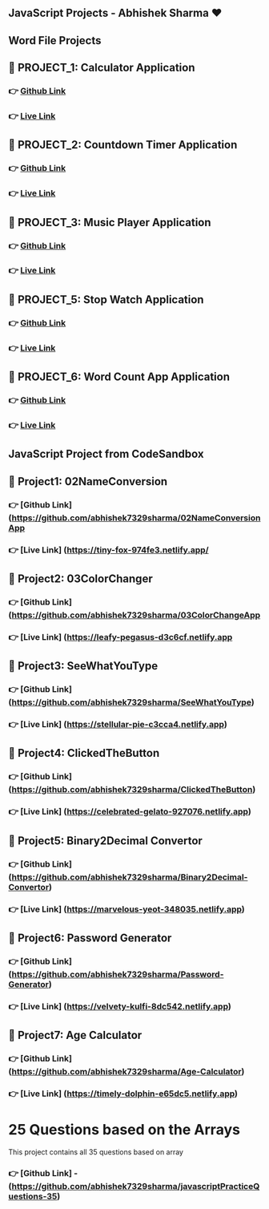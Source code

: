 ## JavaScript Projects - Abhishek Sharma ❤️

## Word File Projects

## 📂 PROJECT_1: Calculator Application

### 👉 [Github Link](https://github.com/abhishek7329sharma/CalculatorApp)

### 👉 [Live Link](https://legendary-squirrel-281159.netlify.app/)


## 📂 PROJECT_2: Countdown Timer Application

### 👉 [Github Link](https://github.com/abhishek7329sharma/New-Year-Countdown-Timer-App)

### 👉 [Live Link](https://stunning-strudel-5534b7.netlify.app/)

## 📂 PROJECT_3: Music Player Application

### 👉 [Github Link](https://github.com/abhishek7329sharma/Music-Player-App)

### 👉 [Live Link](https://spectacular-manatee-18d478.netlify.app/)

## 📂 PROJECT_5: Stop Watch Application

### 👉 [Github Link](https://github.com/abhishek7329sharma/Stopwatch-App)

### 👉 [Live Link](https://stately-brioche-56659d.netlify.app/)

## 📂 PROJECT_6: Word Count App Application

### 👉 [Github Link](https://github.com/abhishek7329sharma/WordCountApp)

### 👉 [Live Link](https://funny-cajeta-a36bf2.netlify.app/)


## JavaScript Project from CodeSandbox

## 📂 Project1: 02NameConversion

### 👉 [Github Link] (https://github.com/abhishek7329sharma/02NameConversionApp 

### 👉 [Live Link] (https://tiny-fox-974fe3.netlify.app/


## 📂 Project2: 03ColorChanger

### 👉 [Github Link] (https://github.com/abhishek7329sharma/03ColorChangeApp

### 👉 [Live Link] (https://leafy-pegasus-d3c6cf.netlify.app

## 📂 Project3: SeeWhatYouType

### 👉 [Github Link] (https://github.com/abhishek7329sharma/SeeWhatYouType)

### 👉 [Live Link] (https://stellular-pie-c3cca4.netlify.app)

## 📂 Project4: ClickedTheButton

### 👉 [Github Link] (https://github.com/abhishek7329sharma/ClickedTheButton)

### 👉 [Live Link] (https://celebrated-gelato-927076.netlify.app)

## 📂 Project5: Binary2Decimal Convertor

### 👉 [Github Link] (https://github.com/abhishek7329sharma/Binary2Decimal-Convertor)

### 👉 [Live Link] (https://marvelous-yeot-348035.netlify.app)

## 📂 Project6: Password Generator

### 👉 [Github Link] (https://github.com/abhishek7329sharma/Password-Generator)

### 👉 [Live Link] (https://velvety-kulfi-8dc542.netlify.app)

## 📂 Project7: Age Calculator

### 👉 [Github Link] (https://github.com/abhishek7329sharma/Age-Calculator)

### 👉 [Live Link] (https://timely-dolphin-e65dc5.netlify.app)


# 25 Questions based on the Arrays

This project contains all 35 questions based on array
### 👉 [Github Link] -  (https://github.com/abhishek7329sharma/javascriptPracticeQuestions-35)
